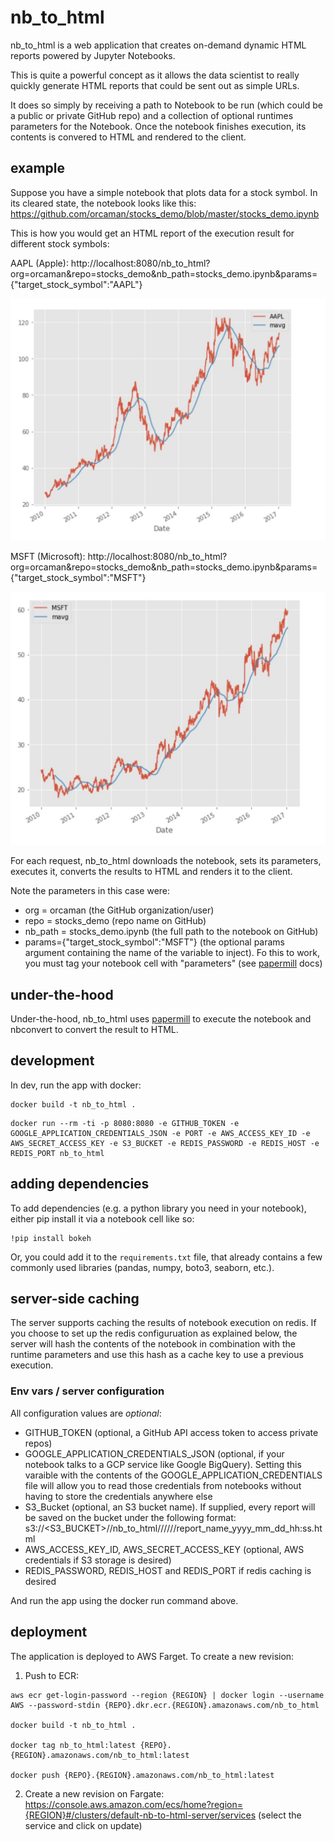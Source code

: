 # nb_to_html

nb_to_html is a web application that creates on-demand dynamic HTML reports powered by Jupyter Notebooks.

This is quite a powerful concept as it allows the data scientist to really quickly generate HTML reports that could be sent out as simple URLs.

It does so simply by receiving a path to Notebook to be run (which could be a public or private GitHub repo) and a collection of optional runtimes parameters for the Notebook. Once the notebook finishes execution, its contents is convered to HTML and rendered to the client.

## example

Suppose you have a simple notebook that plots data for a stock symbol. In its cleared state, the notebook looks like this: https://github.com/orcaman/stocks_demo/blob/master/stocks_demo.ipynb

This is how you would get an HTML report of the execution result for different stock symbols:

AAPL (Apple):
http://localhost:8080/nb_to_html?org=orcaman&repo=stocks_demo&nb_path=stocks_demo.ipynb&params={"target_stock_symbol":"AAPL"}

![Alt text](/img/AAPL.jpg?raw=true "AAPL")

MSFT (Microsoft):
http://localhost:8080/nb_to_html?org=orcaman&repo=stocks_demo&nb_path=stocks_demo.ipynb&params={"target_stock_symbol":"MSFT"}

![Alt text](/img/MSFT.jpg?raw=true "MSFT")

For each request, nb_to_html downloads the notebook, sets its parameters, executes it, converts the results to HTML and renders it to the client.

Note the parameters in this case were:
- org = orcaman (the GitHub organization/user)
- repo = stocks_demo (repo name on GitHub)
- nb_path = stocks_demo.ipynb (the full path to the notebook on GitHub)
- params={"target_stock_symbol":"MSFT"} (the optional params argument containing the name of the variable to inject). Fo this to work, you must tag your notebook cell with "parameters" (see [papermill](https://github.com/nteract/papermill) docs)

## under-the-hood

Under-the-hood, nb_to_html uses [papermill](https://github.com/nteract/papermill) to execute the notebook and nbconvert to convert the result to HTML.

## development

In dev, run the app with docker:

```
docker build -t nb_to_html .
```

```
docker run --rm -ti -p 8080:8080 -e GITHUB_TOKEN -e GOOGLE_APPLICATION_CREDENTIALS_JSON -e PORT -e AWS_ACCESS_KEY_ID -e AWS_SECRET_ACCESS_KEY -e S3_BUCKET -e REDIS_PASSWORD -e REDIS_HOST -e REDIS_PORT nb_to_html
```

## adding dependencies
To add dependencies (e.g. a python library you need in your notebook), either pip install it via a notebook cell like so:

```
!pip install bokeh
```

Or, you could add it to the `requirements.txt` file, that already contains a few commonly used libraries (pandas, numpy, boto3, seaborn, etc.).


## server-side caching

The server supports caching the results of notebook execution on redis. If you choose to set up the redis configuruation as explained below, the server will hash the contents of the notebook in combination with the runtime parameters and use this hash as a cache key to use a previous execution.

### Env vars / server configuration

All configuration values are *optional*:
- GITHUB_TOKEN (optional, a GitHub API access token to access private repos)
- GOOGLE_APPLICATION_CREDENTIALS_JSON (optional, if your notebook talks to a GCP service like Google BigQuery). Setting this varaible with the contents of the GOOGLE_APPLICATION_CREDENTIALS file will allow you to read those credentials from notebooks without having to store the credentials anywhere else
- S3_Bucket (optional, an S3 bucket name). If supplied, every report will be saved on the bucket under the following format: s3://<S3_BUCKET>//nb_to_html//<yyyy>//<MM>//report_name_yyyy_mm_dd_hh:ss.html
- AWS_ACCESS_KEY_ID, AWS_SECRET_ACCESS_KEY (optional, AWS credentials if S3 storage is desired)
- REDIS_PASSWORD, REDIS_HOST and REDIS_PORT if redis caching is desired

And run the app using the docker run command above.

## deployment

The application is deployed to AWS Farget. To create a new revision:
1. Push to ECR:
```
aws ecr get-login-password --region {REGION} | docker login --username AWS --password-stdin {REPO}.dkr.ecr.{REGION}.amazonaws.com/nb_to_html

docker build -t nb_to_html .

docker tag nb_to_html:latest {REPO}.{REGION}.amazonaws.com/nb_to_html:latest

docker push {REPO}.{REGION}.amazonaws.com/nb_to_html:latest
```

2. Create a new revision on Fargate:
https://console.aws.amazon.com/ecs/home?region={REGION}#/clusters/default-nb-to-html-server/services (select the service and click on update)

